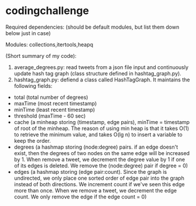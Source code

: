 # codingchallenge

Required dependencies:  (should be default modules, but list them down below just in case)

Modules: collections,itertools,heapq


(Short summary of my code):
1. average_degrees.py: read tweets from a json file input and continuously update hash tag graph (class structure defined in hashtag_graph.py).
2. hashtag_graph.py: defiend a class called HashTagGraph. It maintains the following fields:
* total (total number of degrees)
* maxTime (most recent timestamp)
* minTime (least recent timestamp)
* threshold (maxTime - 60 sec)
* cache (a minheap storing (timestamp, edge pairs), minTime = timestamp of root of the minheap. The reason of using min heap is that it takes O(1) to retrieve the minimum value, and takes O(lg n) to insert a variable to keep the order. 
* degrees (a hashmap storing (node:degree) pairs. if an edge doesn't exist, then the degrees of two nodes on the same edge will be increased by 1. When remove a tweet, we decrement the degree value by 1 if one of its edges is deleted. We remove the (node:degree) pair if degree = 0)
* edges (a hashmap storing (edge pair:count). Since the graph is undirected, we only place one sorted order of edge pair into the graph instead of both directions. We increment count if we've seen this edge more than once. When we remove a tweet, we decrement the edge count. We only remove the edge if the edge count = 0)
